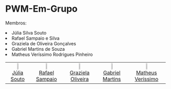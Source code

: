 # PWM-Em-Grupo
Membros:
<li>Júlia Silva Souto</li>
<li>Rafael Sampaio e Silva</li>
<li>Graziela de Oliveira Gonçalves</li>
<li>Gabriel Martins de Souza</li>
<li>Matheus Veríssimo Rodrigues Pinheiro</li>

<table>
  <tbody>
    <tr>
      <td align="center"><a href="https://github.com/JuliaSilva05"><img src="https://github.com/JuliaSilva05.png" width="auto" height="8.25%"/><br>Júlia Souto</a></td>
      <td align="center"><a href="https://github.com/rafaelsampa"><img src="https://github.com/rafaelsampa.png" width="auto" height="8.25%"/><br>Rafael Sampaio</a></td>
      <td align="center"><a href="https://github.com/Graazi"><img src="https://github.com/Graazi.png" width="auto" height="8.25%"/><br>Graziela Oliveira</a></td>
      <td align="center"><a href="https://github.com/S0f0cl3S"><img src="https://github.com/S0f0cl3S.png" width="auto" height="8.25%"/><br>Gabriel Martins</a></td>
      <td align="center"><a href="https://github.com/nodemi-alt"><img src="https://github.com/nodemi-alt.png" width="auto" height="8.25%"/><br>Matheus Veríssimo</a></td>
    </tr>
  </tbody>
</table>

